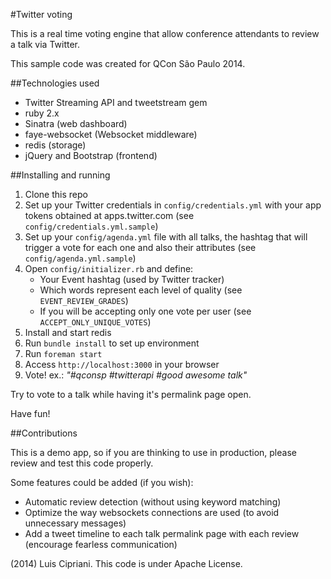 #Twitter voting

This is a real time voting engine that allow conference attendants to review a talk via Twitter.

This sample code was created for QCon São Paulo 2014.

##Technologies used

* Twitter Streaming API and tweetstream gem
* ruby 2.x
* Sinatra (web dashboard)
* faye-websocket (Websocket middleware)
* redis (storage)
* jQuery and Bootstrap (frontend)

##Installing and running

1. Clone this repo
2. Set up your Twitter credentials in `config/credentials.yml` with your app tokens obtained at apps.twitter.com (see `config/credentials.yml.sample`)
2. Set up your `config/agenda.yml` file with all talks, the hashtag that will trigger a vote for each one and also their attributes (see `config/agenda.yml.sample`)
3. Open `config/initializer.rb` and define:
    * Your Event hashtag (used by Twitter tracker)
    * Which words represent each level of quality (see `EVENT_REVIEW_GRADES`)
    * If you will be accepting only one vote per user (see `ACCEPT_ONLY_UNIQUE_VOTES`) 
4. Install and start redis
5. Run `bundle install` to set up environment
6. Run `foreman start`
7. Access `http://localhost:3000` in your browser
8. Vote! ex.: _"#qconsp #twitterapi #good awesome talk"_

Try to vote to a talk while having it's permalink page open.

Have fun!

##Contributions 

This is a demo app, so if you are thinking to use in production, please review and test this code properly.

Some features could be added (if you wish):

* Automatic review detection (without using keyword matching)
* Optimize the way websockets connections are used (to avoid unnecessary messages)
* Add a tweet timeline to each talk permalink page with each review (encourage fearless communication)

(2014) Luis Cipriani. This code is under Apache License.
